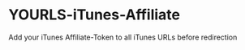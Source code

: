 YOURLS-iTunes-Affiliate
=======================

Add your iTunes Affiliate-Token to all iTunes URLs before redirection
